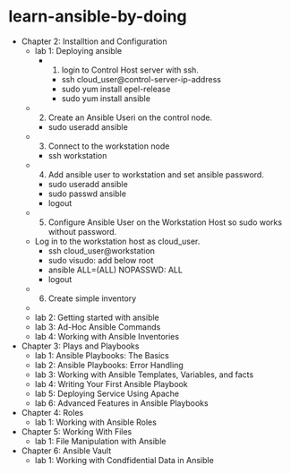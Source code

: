 # learn-ansible-by-doing
- Chapter 2: Installtion and Configuration
    - lab 1: Deploying ansible
      - 1. login to Control Host server with ssh.
        -  ssh cloud_user@control-server-ip-address
        -  sudo yum install epel-release
        -  sudo yum install ansible
     - 2. Create an Ansible Useri on the control node.
        - sudo useradd ansible
     - 3. Connect to the workstation node
       -  ssh workstation
     - 4. Add ansible user to workstation and set ansible password.
       - sudo useradd ansible
       - sudo passwd ansible
       - logout
     - 5. Configure Ansible User on the Workstation Host so sudo works without password.
     - Log in to the workstation host as cloud_user. 
        - ssh cloud_user@workstation
        - sudo visudo: add below root
        - ansible       ALL=(ALL)       NOPASSWD: ALL
        - logout
     - 6. Create simple inventory
     -  
    - lab 2: Getting started with ansible
    - lab 3: Ad-Hoc Ansible Commands
    - lab 4: Working with Ansible Inventories
- Chapter 3: Plays and Playbooks
    - lab 1: Ansible Playbooks: The Basics
    - lab 2: Ansible Playbooks: Error Handling
    - lab 3: Working with Ansible Templates, Variables, and facts
    - lab 4: Writing Your First Ansible Playbook
    - lab 5: Deploying Service Using Apache
    - lab 6: Advanced Features in Ansible Playbooks
- Chapter 4: Roles
    - lab 1: Working with Ansible Roles
- Chapter 5: Working With Files 
    - lab 1: File Manipulation with Ansible
- Chapter 6: Ansible Vault
    - lab 1: Working with Condfidential Data in Ansible
  